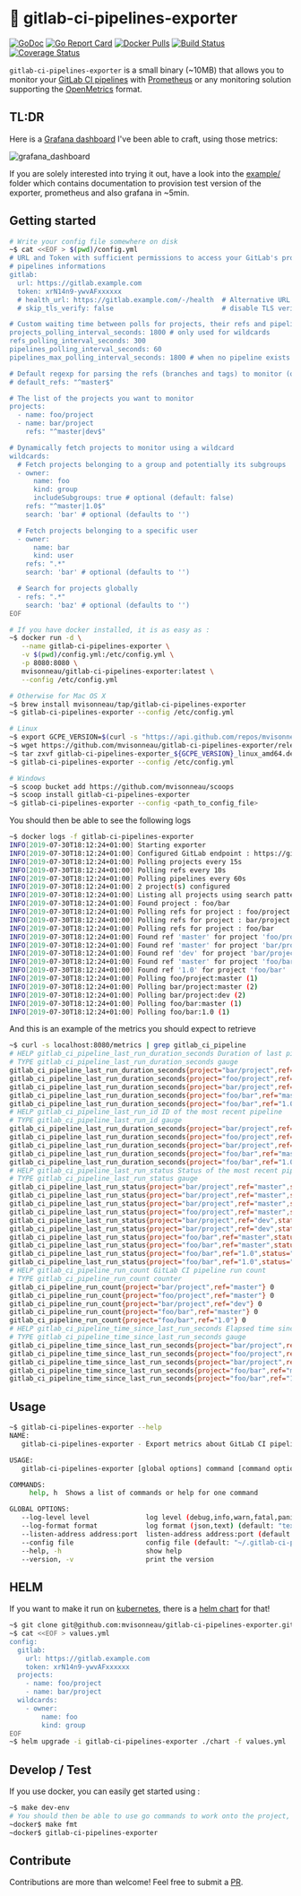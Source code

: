 # 🦊 gitlab-ci-pipelines-exporter

[![GoDoc](https://godoc.org/github.com/mvisonneau/gitlab-ci-pipelines-exporter?status.svg)](https://godoc.org/github.com/mvisonneau/gitlab-ci-pipelines-exporter/app)
[![Go Report Card](https://goreportcard.com/badge/github.com/mvisonneau/gitlab-ci-pipelines-exporter)](https://goreportcard.com/report/github.com/mvisonneau/gitlab-ci-pipelines-exporter)
[![Docker Pulls](https://img.shields.io/docker/pulls/mvisonneau/gitlab-ci-pipelines-exporter.svg)](https://hub.docker.com/r/mvisonneau/gitlab-ci-pipelines-exporter/)
[![Build Status](https://cloud.drone.io/api/badges/mvisonneau/gitlab-ci-pipelines-exporter/status.svg)](https://cloud.drone.io/mvisonneau/gitlab-ci-pipelines-exporter)
[![Coverage Status](https://coveralls.io/repos/github/mvisonneau/gitlab-ci-pipelines-exporter/badge.svg?branch=master)](https://coveralls.io/github/mvisonneau/gitlab-ci-pipelines-exporter?branch=master)

`gitlab-ci-pipelines-exporter` is a small binary (~10MB) that allows you to monitor your [GitLab CI pipelines](https://docs.gitlab.com/ee/ci/pipelines.html) with [Prometheus](https://prometheus.io/) or any monitoring solution supporting the [OpenMetrics](https://github.com/OpenObservability/OpenMetrics) format.

## TL:DR

Here is a [Grafana dashboard](https://grafana.com/grafana/dashboards/10620) I've been able to craft, using those metrics:

![grafana_dashboard](/docs/images/grafana_dashboard.png)

If you are solely interested into trying it out, have a look into the [example/](./example) folder which contains documentation to provision test version of the exporter, prometheus and also grafana in ~5min. 

## Getting started

```bash
# Write your config file somewhere on disk
~$ cat <<EOF > $(pwd)/config.yml
# URL and Token with sufficient permissions to access your GitLab's projects
# pipelines informations
gitlab:
  url: https://gitlab.example.com
  token: xrN14n9-ywvAFxxxxxx
  # health_url: https://gitlab.example.com/-/health  # Alternative URL for determining health of GitLab API (readiness probe)
  # skip_tls_verify: false                           # disable TLS verification

# Custom waiting time between polls for projects, their refs and pipelines (in seconds, optional)
projects_polling_interval_seconds: 1800 # only used for wildcards
refs_polling_interval_seconds: 300
pipelines_polling_interval_seconds: 60
pipelines_max_polling_interval_seconds: 1800 # when no pipeline exists for a given ref, the exporter will exponentially backoff up to this value

# Default regexp for parsing the refs (branches and tags) to monitor (optional, default to master)
# default_refs: "^master$"

# The list of the projects you want to monitor
projects:
  - name: foo/project
  - name: bar/project
    refs: "^master|dev$"

# Dynamically fetch projects to monitor using a wildcard
wildcards:
  # Fetch projects belonging to a group and potentially its subgroups
  - owner:
      name: foo
      kind: group
      includeSubgroups: true # optional (default: false)
    refs: "^master|1.0$"
    search: 'bar' # optional (defaults to '')

  # Fetch projects belonging to a specific user
  - owner:
      name: bar
      kind: user
    refs: ".*"
    search: 'bar' # optional (defaults to '')

  # Search for projects globally
  - refs: ".*"
    search: 'baz' # optional (defaults to '')
EOF

# If you have docker installed, it is as easy as :
~$ docker run -d \
   --name gitlab-ci-pipelines-exporter \
   -v $(pwd)/config.yml:/etc/config.yml \
   -p 8080:8080 \
   mvisonneau/gitlab-ci-pipelines-exporter:latest \
   --config /etc/config.yml

# Otherwise for Mac OS X
~$ brew install mvisonneau/tap/gitlab-ci-pipelines-exporter
~$ gitlab-ci-pipelines-exporter --config /etc/config.yml

# Linux
~$ export GCPE_VERSION=$(curl -s "https://api.github.com/repos/mvisonneau/s5/gitlab-ci-pipelines-exporter/latest" | grep '"tag_name":' | sed -E 's/.*"([^"]+)".*/\1/')
~$ wget https://github.com/mvisonneau/gitlab-ci-pipelines-exporter/releases/download/${GCPE_VERSION}/gitlab-ci-pipelines-exporter_${GCPE_VERSION}_linux_amd64.deb
~$ tar zxvf gitlab-ci-pipelines-exporter_${GCPE_VERSION}_linux_amd64.deb -C /usr/local/bin
~$ gitlab-ci-pipelines-exporter --config /etc/config.yml

# Windows
~$ scoop bucket add https://github.com/mvisonneau/scoops
~$ scoop install gitlab-ci-pipelines-exporter
~$ gitlab-ci-pipelines-exporter --config <path_to_config_file>
```

You should then be able to see the following logs

```bash
~$ docker logs -f gitlab-ci-pipelines-exporter
INFO[2019-07-30T18:12:24+01:00] Starting exporter
INFO[2019-07-30T18:12:24+01:00] Configured GitLab endpoint : https://gitlab.example.com
INFO[2019-07-30T18:12:24+01:00] Polling projects every 15s
INFO[2019-07-30T18:12:24+01:00] Polling refs every 10s
INFO[2019-07-30T18:12:24+01:00] Polling pipelines every 60s
INFO[2019-07-30T18:12:24+01:00] 2 project(s) configured
INFO[2019-07-30T18:12:24+01:00] Listing all projects using search pattern : 'bar' with owner 'foo' (group)
INFO[2019-07-30T18:12:24+01:00] Found project : foo/bar
INFO[2019-07-30T18:12:24+01:00] Polling refs for project : foo/project
INFO[2019-07-30T18:12:24+01:00] Polling refs for project : bar/project
INFO[2019-07-30T18:12:24+01:00] Polling refs for project : foo/bar
INFO[2019-07-30T18:12:24+01:00] Found ref 'master' for project 'foo/project'
INFO[2019-07-30T18:12:24+01:00] Found ref 'master' for project 'bar/project'
INFO[2019-07-30T18:12:24+01:00] Found ref 'dev' for project 'bar/project'
INFO[2019-07-30T18:12:24+01:00] Found ref 'master' for project 'foo/bar'
INFO[2019-07-30T18:12:24+01:00] Found ref '1.0' for project 'foo/bar'
INFO[2019-07-30T18:12:24+01:00] Polling foo/project:master (1)
INFO[2019-07-30T18:12:24+01:00] Polling bar/project:master (2)
INFO[2019-07-30T18:12:24+01:00] Polling bar/project:dev (2)
INFO[2019-07-30T18:12:24+01:00] Polling foo/bar:master (1)
INFO[2019-07-30T18:12:24+01:00] Polling foo/bar:1.0 (1)
```

And this is an example of the metrics you should expect to retrieve

```bash
~$ curl -s localhost:8080/metrics | grep gitlab_ci_pipeline
# HELP gitlab_ci_pipeline_last_run_duration_seconds Duration of last pipeline run
# TYPE gitlab_ci_pipeline_last_run_duration_seconds gauge
gitlab_ci_pipeline_last_run_duration_seconds{project="bar/project",ref="master"} 676
gitlab_ci_pipeline_last_run_duration_seconds{project="foo/project",ref="master"} 33
gitlab_ci_pipeline_last_run_duration_seconds{project="bar/project",ref="dev"} 701
gitlab_ci_pipeline_last_run_duration_seconds{project="foo/bar",ref="master"} 570
gitlab_ci_pipeline_last_run_duration_seconds{project="foo/bar",ref="1.0"} 571
# HELP gitlab_ci_pipeline_last_run_id ID of the most recent pipeline
# TYPE gitlab_ci_pipeline_last_run_id gauge
gitlab_ci_pipeline_last_run_duration_seconds{project="bar/project",ref="master"} 2.2772738e+07
gitlab_ci_pipeline_last_run_duration_seconds{project="foo/project",ref="master"} 3.0094592e+07
gitlab_ci_pipeline_last_run_duration_seconds{project="bar/project",ref="dev"} 4.0059611e+07
gitlab_ci_pipeline_last_run_duration_seconds{project="foo/bar",ref="master"} 4.082622e+07
gitlab_ci_pipeline_last_run_duration_seconds{project="foo/bar",ref="1.0"} 6.8400336e+07
# HELP gitlab_ci_pipeline_last_run_status Status of the most recent pipeline
# TYPE gitlab_ci_pipeline_last_run_status gauge
gitlab_ci_pipeline_last_run_status{project="bar/project",ref="master",status="failed"} 0
gitlab_ci_pipeline_last_run_status{project="bar/project",ref="master",status="running"} 0
gitlab_ci_pipeline_last_run_status{project="bar/project",ref="master",status="success"} 1
gitlab_ci_pipeline_last_run_status{project="foo/project",ref="master",status="failed"} 0
gitlab_ci_pipeline_last_run_status{project="bar/project",ref="dev",status="running"} 0
gitlab_ci_pipeline_last_run_status{project="bar/project",ref="dev",status="success"} 1
gitlab_ci_pipeline_last_run_status{project="foo/bar",ref="master",status="running"} 0
gitlab_ci_pipeline_last_run_status{project="foo/bar",ref="master",status="success"} 1
gitlab_ci_pipeline_last_run_status{project="foo/bar",ref="1.0",status="running"} 0
gitlab_ci_pipeline_last_run_status{project="foo/bar",ref="1.0",status="success"} 1
# HELP gitlab_ci_pipeline_run_count GitLab CI pipeline run count
# TYPE gitlab_ci_pipeline_run_count counter
gitlab_ci_pipeline_run_count{project="bar/project",ref="master"} 0
gitlab_ci_pipeline_run_count{project="foo/project",ref="master"} 0
gitlab_ci_pipeline_run_count{project="bar/project",ref="dev"} 0
gitlab_ci_pipeline_run_count{project="foo/bar",ref="master"} 0
gitlab_ci_pipeline_run_count{project="foo/bar",ref="1.0"} 0
# HELP gitlab_ci_pipeline_time_since_last_run_seconds Elapsed time since most recent GitLab CI pipeline run.
# TYPE gitlab_ci_pipeline_time_since_last_run_seconds gauge
gitlab_ci_pipeline_time_since_last_run_seconds{project="bar/project",ref="master"} 87627
gitlab_ci_pipeline_time_since_last_run_seconds{project="foo/project",ref="master"} 29531
gitlab_ci_pipeline_time_since_last_run_seconds{project="bar/project",ref="dev"} 2950
gitlab_ci_pipeline_time_since_last_run_seconds{project="foo/bar",ref="master"} 2951
gitlab_ci_pipeline_time_since_last_run_seconds{project="foo/bar",ref="1.0"} 2900
```

## Usage

```bash
~$ gitlab-ci-pipelines-exporter --help
NAME:
   gitlab-ci-pipelines-exporter - Export metrics about GitLab CI pipeliens statuses

USAGE:
   gitlab-ci-pipelines-exporter [global options] command [command options] [arguments...]

COMMANDS:
     help, h  Shows a list of commands or help for one command

GLOBAL OPTIONS:
   --log-level level              log level (debug,info,warn,fatal,panic) (default: "info") [$GCPE_LOG_LEVEL]
   --log-format format            log format (json,text) (default: "text") [$GCPE_LOG_FORMAT]
   --listen-address address:port  listen-address address:port (default: ":8080") [$GCPE_LISTEN_ADDRESS]
   --config file                  config file (default: "~/.gitlab-ci-pipelines-exporter.yml") [$GCPE_CONFIG]
   --help, -h                     show help
   --version, -v                  print the version
```

## HELM

If you want to make it run on [kubernetes](https://kubernetes.io/), there is a [helm chart](https://docs.helm.sh/) for that!

```bash
~$ git clone git@github.com:mvisonneau/gitlab-ci-pipelines-exporter.git
~$ cat <<EOF > values.yml
config:
  gitlab:
    url: https://gitlab.example.com
    token: xrN14n9-ywvAFxxxxxx
  projects:
    - name: foo/project
    - name: bar/project
  wildcards:
    - owner:
        name: foo
        kind: group
EOF
~$ helm upgrade -i gitlab-ci-pipelines-exporter ./chart -f values.yml
```

## Develop / Test

If you use docker, you can easily get started using :

```bash
~$ make dev-env
# You should then be able to use go commands to work onto the project, eg:
~docker$ make fmt
~docker$ gitlab-ci-pipelines-exporter
```

## Contribute

Contributions are more than welcome! Feel free to submit a [PR](https://github.com/mvisonneau/gitlab-ci-pipelines-exporter/pulls).

